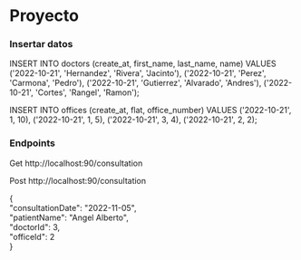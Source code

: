 # Proyecto

### Insertar datos
INSERT INTO doctors (create_at, first_name, last_name, name)
VALUES ('2022-10-21', 'Hernandez', 'Rivera', 'Jacinto'),
('2022-10-21', 'Perez', 'Carmona', 'Pedro'),
('2022-10-21', 'Gutierrez', 'Alvarado', 'Andres'),
('2022-10-21', 'Cortes', 'Rangel', 'Ramon');

INSERT INTO offices (create_at, flat, office_number)
VALUES ('2022-10-21', 1, 10),
('2022-10-21', 1, 5),
('2022-10-21', 3, 4),
('2022-10-21', 2, 2);

### Endpoints

Get
http://localhost:90/consultation

Post
http://localhost:90/consultation

{\
    "consultationDate": "2022-11-05",\
    "patientName": "Angel Alberto",\
    "doctorId": 3,\
    "officeId": 2\
}

